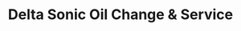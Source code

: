 ---
title: "Delta Sonic Oil Change & Service"
url: /rochester/delta-sonic-oil-change-and-service/
shop: car repair
---